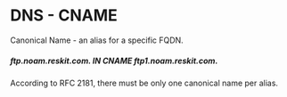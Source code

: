# DNS - CNAME

Canonical Name - an alias for a specific FQDN.

##### _ftp.noam.reskit.com. IN CNAME ftp1.noam.reskit.com._

According to RFC 2181, there must be only one canonical name per alias.

